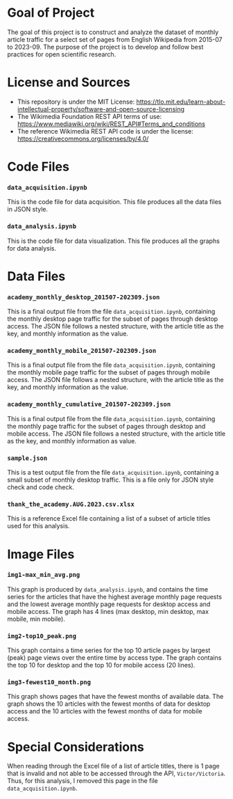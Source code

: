 # Goal of Project
The goal of this project is to construct and analyze the dataset of monthly article traffic for a select set of pages from English Wikipedia from 2015-07 to 2023-09. The purpose of the project is to develop and follow best practices for open scientific research.


# License and Sources
- This repository is under the MIT License: https://tlo.mit.edu/learn-about-intellectual-property/software-and-open-source-licensing
- The Wikimedia Foundation REST API terms of use: https://www.mediawiki.org/wiki/REST_API#Terms_and_conditions
- The reference Wikimedia REST API code is under the license: https://creativecommons.org/licenses/by/4.0/

# Code Files
### `data_acquisition.ipynb`
This is the code file for data acquisition. This file produces all the data files in JSON style.

### `data_analysis.ipynb`
This is the code file for data visualization. This file produces all the graphs for data analysis.

# Data Files
### `academy_monthly_desktop_201507-202309.json`
This is a final output file from the file `data_acquisition.ipynb`, containing the monthly desktop page traffic for the subset of pages through desktop access. The JSON file follows a nested structure, with the article title as the key, and monthly information as the value.

### `academy_monthly_mobile_201507-202309.json`
This is a final output file from the file `data_acquisition.ipynb`, containing the monthly mobile page traffic for the subset of pages through mobile access. The JSON file follows a nested structure, with the article title as the key, and monthly information as the value.

### `academy_monthly_cumulative_201507-202309.json`
This is a final output file from the file `data_acquisition.ipynb`, containing the monthly page traffic for the subset of pages through desktop and mobile access. The JSON file follows a nested structure, with the article title as the key, and monthly information as value.

### `sample.json`
This is a test output file from the file `data_acquisition.ipynb`, containing a small subset of monthly desktop traffic. This is a file only for JSON style check and code check.


### `thank_the_academy.AUG.2023.csv.xlsx`
This is a reference Excel file containing a list of a subset of article titles used for this analysis.

# Image Files
### `img1-max_min_avg.png`
This graph is produced by `data_analysis.ipynb`, and contains the time series for the articles that have the highest average monthly page requests and the lowest average monthly page requests for desktop access and mobile access. The graph has 4 lines (max desktop, min desktop, max mobile, min mobile).

### `img2-top10_peak.png`
This graph contains a time series for the top 10 article pages by largest (peak) page views over the entire time by access type. The graph contains the top 10 for desktop and the top 10 for mobile access (20 lines).


### `img3-fewest10_month.png`
This graph shows pages that have the fewest months of available data. The graph shows the 10 articles with the fewest months of data for desktop access and the 10 articles with the fewest months of data for mobile access.

# Special Considerations
When reading through the Excel file of a list of article titles, there is 1 page that is invalid and not able to be accessed through the API, `Victor/Victoria`. Thus, for this analysis, I removed this page in the file `data_acquisition.ipynb`.
